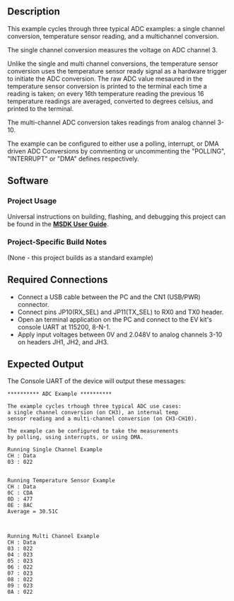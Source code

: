## Description

This example cycles through three typical ADC examples: a single channel conversion, temperature sensor reading, and a multichannel conversion.

The single channel conversion measures the voltage on ADC channel 3.

Unlike the single and multi channel conversions, the temperature sensor conversion uses the temperature sensor ready signal as a hardware trigger to initiate the ADC conversion. The raw ADC value mesaured in the temperature sensor conversion is printed to the terminal each time a reading is taken; on every 16th temperature reading the previous 16 temperature readings are averaged, converted to degrees celsius, and printed to the terminal.

The multi-channel ADC conversion takes readings from analog channel 3-10. 

The example can be configured to either use a polling, interrupt, or DMA driven ADC Conversions by commenting or uncommenting the "POLLING", "INTERRUPT" or "DMA" defines respectively. 

## Software

### Project Usage

Universal instructions on building, flashing, and debugging this project can be found in the **[MSDK User Guide](https://analog-devices-msdk.github.io/msdk/USERGUIDE/)**.

### Project-Specific Build Notes

(None - this project builds as a standard example)

## Required Connections
-   Connect a USB cable between the PC and the CN1 (USB/PWR) connector.
-   Connect pins JP10(RX_SEL) and JP11(TX_SEL) to RX0 and TX0  header.
-   Open an terminal application on the PC and connect to the EV kit's console UART at 115200, 8-N-1.
-   Apply input voltages between 0V and 2.048V to analog channels 3-10 on headers JH1, JH2, and JH3.

## Expected Output

The Console UART of the device will output these messages:

```
********** ADC Example **********

The example cycles trhough three typical ADC use cases:
a single channel conversion (on CH3), an internal temp
sensor reading and a multi-channel conversion (on CH3-CH10).

The example can be configured to take the measurements
by polling, using interrupts, or using DMA.

Running Single Channel Example
CH : Data
03 : 022


Running Temperature Sensor Example
CH : Data
0C : CDA
0D : 477
0E : 8AC
Average = 30.51C



Running Multi Channel Example
CH : Data
03 : 022
04 : 023
05 : 023
06 : 022
07 : 023
08 : 022
09 : 023
0A : 022
```
